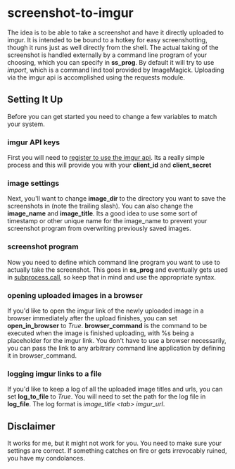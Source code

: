 # screenshot-to-imgur

The idea is to be able to take a screenshot and have it directly uploaded to imgur.
It is intended to be bound to a hotkey for easy screenshotting, though it runs just as
well directly from the shell. The actual taking of the screenshot is handled externally
by a command line program of your choosing, which you can specify in **ss_prog**. By
default it will try to use _import_, which is a command lind tool provided by ImageMagick. 
Uploading via the imgur api is accomplished using the requests module.

## Setting It Up

Before you can get started you need to change a few variables to match your system.

### imgur API keys

First you will need to [register to use the imgur api](https://api.imgur.com/oauth2/addclient).
Its a really simple process and this will provide you with your **client_id** and **client_secret**

### image settings

Next, you'll want to change **image_dir** to the directory you want to save the screenshots in
(note the trailing slash). You can also change the **image_name** and **image_title**. Its a 
good idea to use some sort of timestamp or other unique name for the image_name to prevent
your screenshot program from overwriting previously saved images.

### screenshot program

Now you need to define which command line program you want to use to actually take the
screenshot. This goes in **ss_prog** and eventually gets used in
[subprocess.call](https://docs.python.org/3/library/subprocess.html#subprocess.call), so
keep that in mind and use the appropriate syntax. 

### opening uploaded images in a browser

If you'd like to open the imgur link of the newly uploaded image in a browser immediately
after the upload finishes, you can set **open_in_browser** to _True_. **browser_command** is the
command to be executed when the image is finished uploading, with %s being a placeholder for
the imgur link. You don't have to use a browser necessarily, you can pass the link to any
arbitrary command line application by defining it in browser_command.

### logging imgur links to a file

If you'd like to keep a log of all the uploaded image titles and urls, you can set
**log_to_file** to _True_. You will need to set the path for the log file in **log_file**. The
log format is _image_title \<tab\> imgur_url_.

## Disclaimer

It works for me, but it might not work for you. You need to make sure your settings are 
correct. If something catches on fire or gets irrevocably ruined, you have my condolances.
